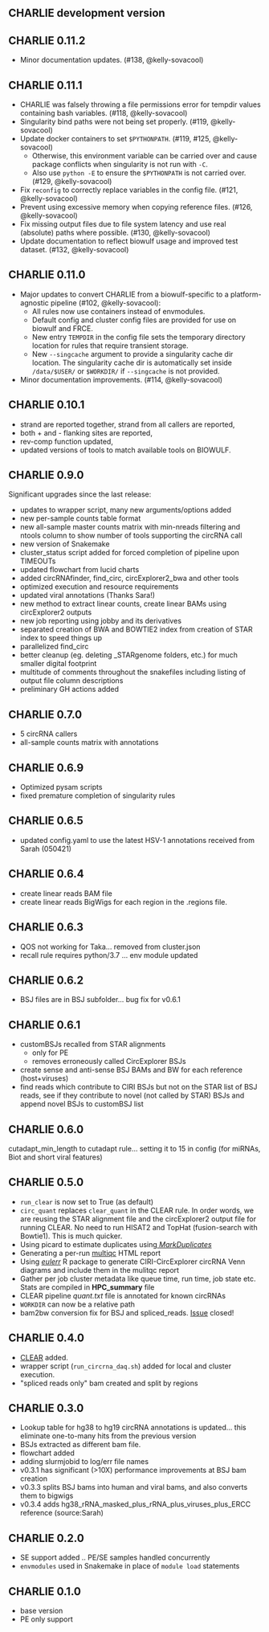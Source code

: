 ## CHARLIE development version

## CHARLIE 0.11.2

- Minor documentation updates. (#138, @kelly-sovacool)

## CHARLIE 0.11.1

- CHARLIE was falsely throwing a file permissions error for tempdir values containing bash variables. (#118, @kelly-sovacool)
- Singularity bind paths were not being set properly. (#119, @kelly-sovacool)
- Update docker containers to set `$PYTHONPATH`. (#119, #125, @kelly-sovacool)
  - Otherwise, this environment variable can be carried over and cause package conflicts when singularity is not run with `-C`.
  - Also use `python -E` to ensure the `$PYTHONPATH` is not carried over. (#129, @kelly-sovacool)
- Fix `reconfig` to correctly replace variables in the config file. (#121, @kelly-sovacool)
- Prevent using excessive memory when copying reference files. (#126, @kelly-sovacool)
- Fix missing output files due to file system latency and use real (absolute) paths where possible. (#130, @kelly-sovacool)
- Update documentation to reflect biowulf usage and improved test dataset. (#132, @kelly-sovacool)

## CHARLIE 0.11.0

- Major updates to convert CHARLIE from a biowulf-specific to a platform-agnostic pipeline (#102, @kelly-sovacool):
  - All rules now use containers instead of envmodules.
  - Default config and cluster config files are provided for use on biowulf and FRCE.
  - New entry `TEMPDIR` in the config file sets the temporary directory location for rules that require transient storage.
  - New `--singcache` argument to provide a singularity cache dir location. The singularity cache dir is automatically set inside `/data/$USER/` or `$WORKDIR/` if `--singcache` is not provided.
- Minor documentation improvements. (#114, @kelly-sovacool)

## CHARLIE 0.10.1

- strand are reported together, strand from all callers are reported,
- both + and - flanking sites are reported,
- rev-comp function updated,
- updated versions of tools to match available tools on BIOWULF.

## CHARLIE 0.9.0

Significant upgrades since the last release:

- updates to wrapper script, many new arguments/options added
- new per-sample counts table format
- new all-sample master counts matrix with min-nreads filtering and ntools column to show number of tools supporting the circRNA call
- new version of Snakemake
- cluster_status script added for forced completion of pipeline upon TIMEOUTs
- updated flowchart from lucid charts
- added circRNAfinder, find_circ, circExplorer2_bwa and other tools
- optimized execution and resource requirements
- updated viral annotations (Thanks Sara!)
- new method to extract linear counts, create linear BAMs using circExplorer2 outputs
- new job reporting using jobby and its derivatives
- separated creation of BWA and BOWTIE2 index from creation of STAR index to speed things up
- parallelized find_circ
- better cleanup (eg. deleting \_STARgenome folders, etc.) for much smaller digital footprint
- multitude of comments throughout the snakefiles including listing of output file column descriptions
- preliminary GH actions added

## CHARLIE 0.7.0

- 5 circRNA callers
- all-sample counts matrix with annotations

## CHARLIE 0.6.9

- Optimized pysam scripts
- fixed premature completion of singularity rules

## CHARLIE 0.6.5

- updated config.yaml to use the latest HSV-1 annotations received from Sarah (050421)

## CHARLIE 0.6.4

- create linear reads BAM file
- create linear reads BigWigs for each region in the .regions file.

## CHARLIE 0.6.3

- QOS not working for Taka... removed from cluster.json
- recall rule requires python/3.7 ... env module updated

## CHARLIE 0.6.2

- BSJ files are in BSJ subfolder... bug fix for v0.6.1

## CHARLIE 0.6.1

- customBSJs recalled from STAR alignments
  - only for PE
  - removes erroneously called CircExplorer BSJs
- create sense and anti-sense BSJ BAMs and BW for each reference (host+viruses)
- find reads which contribute to CIRI BSJs but not on the STAR list of BSJ reads, see if they contribute to novel (not called by STAR) BSJs and append novel BSJs to customBSJ list

## CHARLIE 0.6.0

cutadapt_min_length to cutadapt rule... setting it to 15 in config (for miRNAs, Biot and short viral features)

## CHARLIE 0.5.0

- `run_clear` is now set to True (as default)
- `circ_quant` replaces `clear_quant` in the CLEAR rule. In order words, we are reusing the STAR alignment file and the circExplorer2 output file for running CLEAR. No need to run HISAT2 and TopHat (fusion-search with Bowtie1). This is much quicker.
- Using picard to estimate duplicates using[ _MarkDuplicates_](https://gatk.broadinstitute.org/hc/en-us/articles/360037052812-MarkDuplicates-Picard-)
- Generating a per-run [multiqc](https://multiqc.info/) HTML report
- Using [_eulerr_](https://www.rdocumentation.org/packages/eulerr/versions/6.1.0) R package to generate CIRI-CircExplorer circRNA Venn diagrams and include them in the mulitqc report
- Gather per job cluster metadata like queue time, run time, job state etc. Stats are compiled in **HPC_summary** file
- CLEAR pipeline _quant.txt_ file is annotated for known circRNAs
- `WORKDIR` can now be a relative path
- bam2bw conversion fix for BSJ and spliced_reads. [Issue](https://github.com/kopardev/circRNA/issues/17) closed!

## CHARLIE 0.4.0

- [CLEAR](https://github.com/YangLab/CLEAR) added.
- wrapper script (`run_circrna_daq.sh`) added for local and cluster execution.
- "spliced reads only" bam created and split by regions

## CHARLIE 0.3.0

- Lookup table for hg38 to hg19 circRNA annotations is updated... this eliminate one-to-many hits from the previous version
- BSJs extracted as different bam file.
- flowchart added
- adding slurmjobid to log/err file names
- v0.3.1 has significant (>10X) performance improvements at BSJ bam creation
- v0.3.3 splits BSJ bams into human and viral bams, and also converts them to bigwigs
- v0.3.4 adds hg38_rRNA_masked_plus_rRNA_plus_viruses_plus_ERCC reference (source:Sarah)

## CHARLIE 0.2.0

- SE support added .. PE/SE samples handled concurrently
- `envmodules` used in Snakemake in place of `module load` statements

## CHARLIE 0.1.0

- base version
- PE only support
